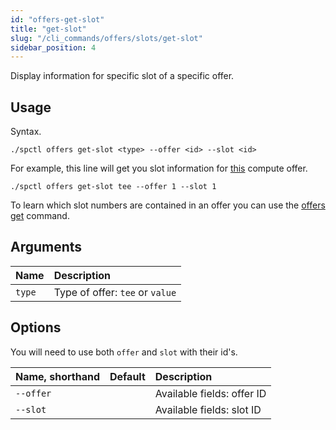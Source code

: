 ```yaml
---
id: "offers-get-slot"
title: "get-slot"
slug: "/cli_commands/offers/slots/get-slot"
sidebar_position: 4
---
```


Display information for specific slot of a specific offer.

## Usage

Syntax.

```
./spctl offers get-slot <type> --offer <id> --slot <id>
```

For example, this line will get you slot information for [this](https://marketplace.superprotocol.com/compute?offerId=1) compute offer.

```
./spctl offers get-slot tee --offer 1 --slot 1
```

To learn which slot numbers are contained in an offer you can use the [offers get](/developers/cli_commands/offers/offers/get) command.

## Arguments

|**Name**| **Description**                 |
| :- |:--------------------------------|
|`type`| Type of offer: `tee` or `value` |

## Options

You will need to use both `offer` and `slot` with their id's.

| **Name, shorthand** | **Default** | **Description**            |
|:--------------------|:------------|:---------------------------|
| `--offer`           |             | Available fields: offer ID |
| `--slot`            |             | Available fields: slot ID  |